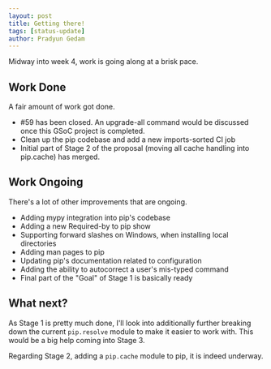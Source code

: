 ```yaml
---
layout: post
title: Getting there!
tags: [status-update]
author: Pradyun Gedam
---
```


Midway into week 4, work is going along at a brisk pace.

## Work Done

A fair amount of work got done.

- #59 has been closed. An upgrade-all command would be discussed once this GSoC project is completed.
- Clean up the pip codebase and add a new imports-sorted CI job
- Initial part of Stage 2 of the proposal (moving all cache handling into pip.cache) has merged.

## Work Ongoing

There's a lot of other improvements that are ongoing.

- Adding mypy integration into pip's codebase
- Adding a new Required-by to pip show
- Supporting forward slashes on Windows, when installing local directories
- Adding man pages to pip
- Updating pip's documentation related to configuration
- Adding the ability to autocorrect a user's mis-typed command
- Final part of the "Goal" of Stage 1 is basically ready

## What next?

As Stage 1 is pretty much done, I'll look into additionally further breaking down the current `pip.resolve` module to make it easier to work with. This would be a big help coming into Stage 3.

Regarding Stage 2, adding a `pip.cache` module to pip, it is indeed underway. 
